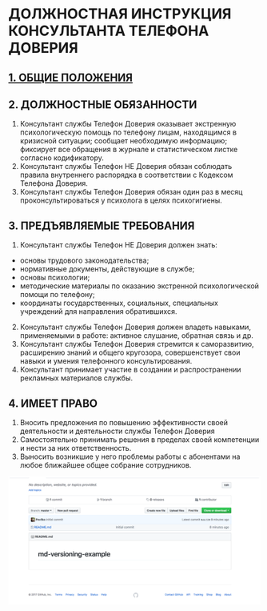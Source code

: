 # ДОЛЖНОСТНАЯ ИНСТРУКЦИЯ КОНСУЛЬТАНТА ТЕЛЕФОНА ДОВЕРИЯ
## [1. ОБЩИЕ ПОЛОЖЕНИЯ](/FIRST.md)

## 2. ДОЛЖНОСТНЫЕ ОБЯЗАННОСТИ

1. Консультант службы Телефон Доверия оказывает экстренную психологическую помощь по телефону лицам, находящимся в кризисной ситуации; сообщает необходимую информацию; фиксирует все обращения в журнале и статистическом листке согласно кодификатору.
2. Консультант службы Телефон НЕ Доверия обязан соблюдать правила внутреннего распорядка в соответствии с Кодексом Телефона Доверия.
3. Консультант службы Телефон Доверия обязан один раз в месяц проконсультироваться у психолога в целях психогигиены.
## 3. ПРЕДЪЯВЛЯЕМЫЕ ТРЕБОВАНИЯ

1. Консультант службы Телефон НЕ Доверия должен знать:
 - основы трудового законодательства;
 - нормативные документы, действующие в службе;
 - основы психологии;
 - методические материалы по оказанию экстренной психологической помощи по телефону;
 - координаты государственных, социальных, специальных учреждений для направления обратившихся.
2. Консультант службы Телефон Доверия должен владеть навыками, применяемыми в работе: активное слушание, обратная связь и др.
3. Консультант службы Телефон Доверия стремится к саморазвитию, расширению знаний и общего кругозора, совершенствует свои навыки и умения телефонного консультирования.
4. Консультант принимает участие в создании и распространении рекламных материалов службы.
## 4. ИМЕЕТ ПРАВО

1. Вносить предложения по повышению эффективности своей деятельности и деятельности службы Телефон Доверия
2. Самостоятельно принимать решения в пределах своей компетенции и нести за них ответственность.
3. Выносить возникшие у него проблемы работы с абонентами на любое ближайшее общее собрание сотрудников.

![Супер скрин](/asd.png?raw=true "Делай так")

